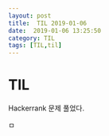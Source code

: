 ```yaml
---
layout: post
title:  TIL 2019-01-06
date:  2019-01-06 13:25:50
category: TIL
tags: [TIL,til]
---
```


# TIL

Hackerrank 문제 풀었다.

ㅁ